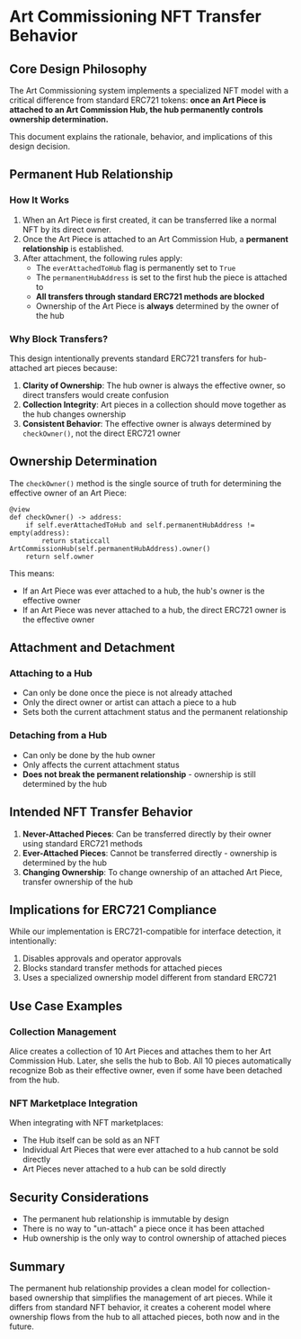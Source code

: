 # Art Commissioning NFT Transfer Behavior

## Core Design Philosophy

The Art Commissioning system implements a specialized NFT model with a critical difference from standard ERC721 tokens: **once an Art Piece is attached to an Art Commission Hub, the hub permanently controls ownership determination.**

This document explains the rationale, behavior, and implications of this design decision.

## Permanent Hub Relationship

### How It Works

1. When an Art Piece is first created, it can be transferred like a normal NFT by its direct owner.
2. Once the Art Piece is attached to an Art Commission Hub, a **permanent relationship** is established.
3. After attachment, the following rules apply:
   * The `everAttachedToHub` flag is permanently set to `True`
   * The `permanentHubAddress` is set to the first hub the piece is attached to
   * **All transfers through standard ERC721 methods are blocked**
   * Ownership of the Art Piece is **always** determined by the owner of the hub

### Why Block Transfers?

This design intentionally prevents standard ERC721 transfers for hub-attached art pieces because:

1. **Clarity of Ownership**: The hub owner is always the effective owner, so direct transfers would create confusion
2. **Collection Integrity**: Art pieces in a collection should move together as the hub changes ownership
3. **Consistent Behavior**: The effective owner is always determined by `checkOwner()`, not the direct ERC721 owner

## Ownership Determination

The `checkOwner()` method is the single source of truth for determining the effective owner of an Art Piece:

```vyper
@view
def checkOwner() -> address:
    if self.everAttachedToHub and self.permanentHubAddress != empty(address):
        return staticcall ArtCommissionHub(self.permanentHubAddress).owner()
    return self.owner
```

This means:
* If an Art Piece was ever attached to a hub, the hub's owner is the effective owner
* If an Art Piece was never attached to a hub, the direct ERC721 owner is the effective owner

## Attachment and Detachment

### Attaching to a Hub

* Can only be done once the piece is not already attached
* Only the direct owner or artist can attach a piece to a hub
* Sets both the current attachment status and the permanent relationship

### Detaching from a Hub

* Can only be done by the hub owner
* Only affects the current attachment status
* **Does not break the permanent relationship** - ownership is still determined by the hub

## Intended NFT Transfer Behavior

1. **Never-Attached Pieces**: Can be transferred directly by their owner using standard ERC721 methods
2. **Ever-Attached Pieces**: Cannot be transferred directly - ownership is determined by the hub
3. **Changing Ownership**: To change ownership of an attached Art Piece, transfer ownership of the hub

## Implications for ERC721 Compliance

While our implementation is ERC721-compatible for interface detection, it intentionally:

1. Disables approvals and operator approvals
2. Blocks standard transfer methods for attached pieces
3. Uses a specialized ownership model different from standard ERC721

## Use Case Examples

### Collection Management

Alice creates a collection of 10 Art Pieces and attaches them to her Art Commission Hub. Later, she sells the hub to Bob. All 10 pieces automatically recognize Bob as their effective owner, even if some have been detached from the hub.

### NFT Marketplace Integration

When integrating with NFT marketplaces:
* The Hub itself can be sold as an NFT
* Individual Art Pieces that were ever attached to a hub cannot be sold directly
* Art Pieces never attached to a hub can be sold directly

## Security Considerations

* The permanent hub relationship is immutable by design
* There is no way to "un-attach" a piece once it has been attached
* Hub ownership is the only way to control ownership of attached pieces

## Summary

The permanent hub relationship provides a clean model for collection-based ownership that simplifies the management of art pieces. While it differs from standard NFT behavior, it creates a coherent model where ownership flows from the hub to all attached pieces, both now and in the future. 